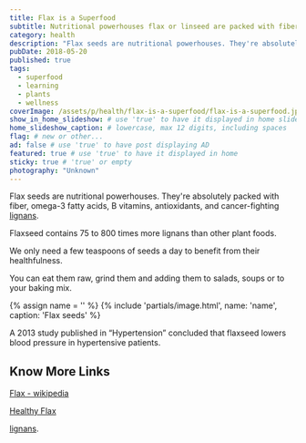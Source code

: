```yaml
---
title: Flax is a Superfood
subtitle: Nutritional powerhouses flax or linseed are packed with fiber, omega-3, vitamins, and antioxidants.
category: health
description: "Flax seeds are nutritional powerhouses. They're absolutely packed with fiber, omega-3 fatty acids, B vitamins, antioxidants, and cancer-fighting lignans."
pubDate: 2018-05-20
published: true
tags:
  - superfood
  - learning
  - plants
  - wellness
coverImage: /assets/p/health/flax-is-a-superfood/flax-is-a-superfood.jpg
show_in_home_slideshow: # use 'true' to have it displayed in home slideshow
home_slideshow_caption: # lowercase, max 12 digits, including spaces
flag: # new or other...
ad: false # use 'true' to have post displaying AD
featured: true # use 'true' to have it displayed in home
sticky: true # 'true' or empty
photography: "Unknown"
---
```


Flax seeds are nutritional powerhouses. They're absolutely packed with fiber, omega-3 fatty acids, B vitamins, antioxidants, and cancer-fighting [lignans](https://en.wikipedia.org/wiki/Lignan).

Flaxseed contains 75 to 800 times more lignans than other plant foods.

We only need a few teaspoons of seeds a day to benefit from their healthfulness.

You can eat them raw, grind them and adding them to salads, soups or to your baking mix.

{% assign name = '' %} {% include 'partials/image.html', name: 'name', caption: 'Flax seeds' %}

A 2013 study published in “Hypertension” concluded that flaxseed lowers blood pressure in hypertensive patients.

## Know More Links

[Flax - wikipedia](https://en.wikipedia.org/wiki/Flax)

[Healthy Flax](https://www.healthyflax.org/)

[lignans](https://en.wikipedia.org/wiki/Lignan).
